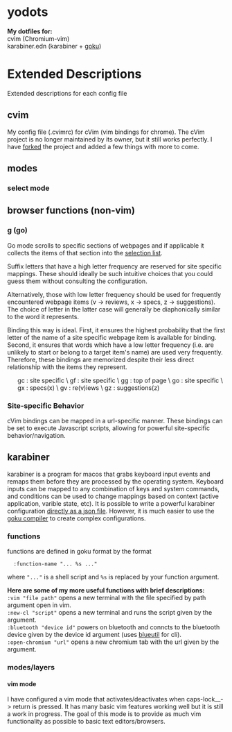 # yodots
__My dotfiles for:__  \
cvim (Chromium-vim) \
karabiner.edn (karabiner + [goku](https://github.com/yqrashawn/GokuRakuJoudo))

# Extended Descriptions
Extended descriptions for each config file

## cvim
My config file (.cvimrc) for cVim (vim bindings for chrome).
The cVim project is no longer maintained by its owner, but it still works perfectly. I have [forked](https://github.com/yomotherboard/chromium-vim) the project and added a few things with more to come.

## modes
### select mode

## browser functions (non-vim)
### g (go)
Go mode scrolls to specific sections of webpages and if applicable it collects the items of that section into the [selection list](#select-mode).

Suffix letters that have a high letter frequency are reserved for site specific mappings. These should ideally be such intuitive choices that you could guess them without consulting the configuration. 

Alternatively, those with low letter frequency should be used for frequently encountered webpage items (v -> reviews, x -> specs, z -> suggestions). The choice of letter in the latter case will generally be diaphonically similar to the word it represents.

Binding this way is ideal. First, it ensures the highest probability that the first letter of the name of a site specific webpage item is available for binding. Second, it ensures that words which have a low letter frequency (i.e. are unlikely to start or belong to a target item's name) are used very frequently. Therefore, these bindings are memorized despite their less direct relationship with the items they represent.

<ul>
  gc : site specific \
  gf : site specific \
  gg : top of page \
  go : site specific \
  gx : specs(x) \
  gv : re(v)iews \
  gz : suggestions(z)
</ul>

### Site-specific Behavior
cVim bindings can be mapped in a url-specific manner. These bindings can be set to execute Javascript scripts, allowing for powerful site-specific behavior/navigation.

## karabiner
karabiner is a program for macos that grabs keyboard input events and remaps them before they are processed by the operating system. Keyboard inputs can be mapped to any combination of keys and system commands, and conditions can be used to change mappings based on context (active application, varible state, etc). It is possible to write a powerful karabiner configuration [directly as a json file](https://karabiner-elements.pqrs.org/docs/json/root-data-structure/). However, it is much easier to use the [goku compiler](https://github.com/yqrashawn/GokuRakuJoudo) to create complex configurations.

### functions
functions are defined in goku format by the format
``` edn
  :function-name "... %s ..."
```
where `"..."` is a shell script and `%s` is replaced by your function argument.

__Here are some of my more useful functions with brief descriptions:__ \
`:vim "file path"` opens a new terminal with the file specified by path argument open in vim. \
`:new-cl "script"` opens a new terminal and runs the script given by the argument. \
`:bluetooth "device id"` powers on bluetooth and conncts to the bluetooth device given by the device id argument (uses [blueutil](https://github.com/toy/blueutil) for cli). \
`:open-chromium "url"` opens a new chromium tab with the url given by the argument.


### modes/layers
#### vim mode
I have configured a vim mode that activates/deactivates when caps-lock__-> return is pressed. It has many basic vim features working well but it is still a work in progress. The goal of this mode is to provide as much vim functionality as possible to basic text editors/browsers.
